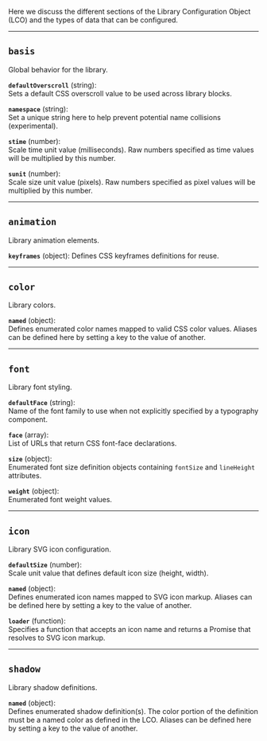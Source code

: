 
Here we discuss the different sections of the Library Configuration Object (LCO) and the types of data that can be configured.

---

## `basis`

Global behavior for the library.

__`defaultOverscroll`__ (string):  
Sets a default CSS overscroll value to be used across library blocks.

__`namespace`__ (string):  
Set a unique string here to help prevent potential name collisions (experimental).

__`stime`__ (number):  
Scale time unit value (milliseconds).  Raw numbers specified as time values will be multiplied by this number.

__`sunit`__ (number):  
Scale size unit value (pixels).  Raw numbers specified as pixel values will be multiplied by this number.

---

## `animation`

Library animation elements.

__`keyframes`__ (object):
Defines CSS keyframes definitions for reuse.

---

## `color`

Library colors.

__`named`__ (object):  
Defines enumerated color names mapped to valid CSS color values.  Aliases can be defined here by setting a key to the value of another.

---

## `font`

Library font styling.

__`defaultFace`__ (string):  
Name of the font family to use when not explicitly specified by a typography component.

__`face`__ (array):  
List of URLs that return CSS font-face declarations.

__`size`__ (object):  
Enumerated font size definition objects containing `fontSize` and `lineHeight` attributes.

__`weight`__ (object):  
Enumerated font weight values.

---

## `icon`

Library SVG icon configuration.

__`defaultSize`__ (number):  
Scale unit value that defines default icon size (height, width).

__`named`__ (object):  
Defines enumerated icon names mapped to SVG icon markup.  Aliases can be defined here by setting a key to the value of another.

__`loader`__ (function):  
Specifies a function that accepts an icon name and returns a Promise that resolves to SVG icon markup.

---

## `shadow`

Library shadow definitions.

__`named`__ (object):  
Defines enumerated shadow definition(s).  The color portion of the definition must be a named color as defined in the LCO.  Aliases can be defined here by setting a key to the value of another.
